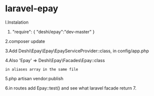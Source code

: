# laravel-epay

I.Instalation

 1. "require": {
        "deshi/epay":"dev-master"
    }
 
 
 2.composer update
 
 
 
 3.Add 
      Deshi\Epay\Epay\EpayServiceProvider::class,
  in config/app.php
  
 4.Also
      'Epay'  => Deshi\Epay\Facades\Epay::class
    
    in aliases array in the same file


 5.php artisan vendor:publish
 
 6.in routes add Epay::test() and see what laravel facade return
  7.
